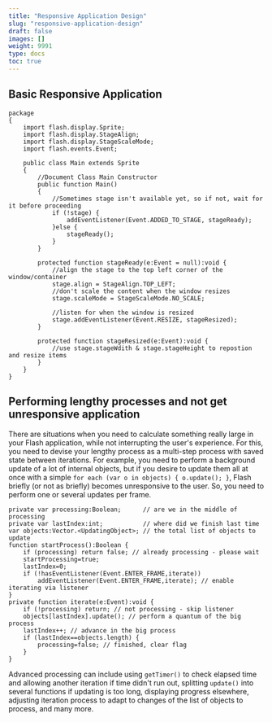 ```yaml
---
title: "Responsive Application Design"
slug: "responsive-application-design"
draft: false
images: []
weight: 9991
type: docs
toc: true
---
```


## Basic Responsive Application
    package
    {
        import flash.display.Sprite;
        import flash.display.StageAlign;
        import flash.display.StageScaleMode;
        import flash.events.Event;
    
        public class Main extends Sprite 
        {        
            //Document Class Main Constructor
            public function Main() 
            {
                //Sometimes stage isn't available yet, so if not, wait for it before proceeding
                if (!stage) {
                    addEventListener(Event.ADDED_TO_STAGE, stageReady);
                }else {
                    stageReady();
                }
            }
            
            protected function stageReady(e:Event = null):void {
                //align the stage to the top left corner of the window/container
                stage.align = StageAlign.TOP_LEFT;
                //don't scale the content when the window resizes
                stage.scaleMode = StageScaleMode.NO_SCALE;
                
                //listen for when the window is resized
                stage.addEventListener(Event.RESIZE, stageResized);
            }
            
            protected function stageResized(e:Event):void {
                //use stage.stageWdith & stage.stageHeight to repostion and resize items
            }   
        }
    }

## Performing lengthy processes and not get unresponsive application
There are situations when you need to calculate something really large in your Flash application, while not interrupting the user's experience. For this, you need to devise your lengthy process as a multi-step process with saved state between iterations. For example, you need to perform a background update of a lot of internal objects, but if you desire to update them all at once with a simple `for each (var o in objects) { o.update(); }`, Flash briefly (or not as briefly) becomes unresponsive to the user. So, you need to perform one or several updates per frame. 

    private var processing:Boolean;      // are we in the middle of processing
    private var lastIndex:int;           // where did we finish last time
    var objects:Vector.<UpdatingObject>; // the total list of objects to update
    function startProcess():Boolean {
        if (processing) return false; // already processing - please wait
        startProcessing=true;
        lastIndex=0;
        if (!hasEventListener(Event.ENTER_FRAME,iterate)) 
            addEventListener(Event.ENTER_FRAME,iterate); // enable iterating via listener
    }
    private function iterate(e:Event):void {
        if (!processing) return; // not processing - skip listener
        objects[lastIndex].update(); // perform a quantum of the big process
        lastIndex++; // advance in the big process
        if (lastIndex==objects.length) {
            processing=false; // finished, clear flag
        }
    }

Advanced processing can include using `getTimer()` to check elapsed time and allowing another iteration if time didn't run out, splitting `update()` into several functions if updating is too long, displaying progress elsewhere, adjusting iteration process to adapt to changes of the list of objects to process, and many more.

